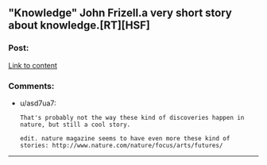 ## "Knowledge" John Frizell.a very short story about knowledge.[RT][HSF]

### Post:

[Link to content](http://www.nature.com/nature/journal/v483/n7387/full/483118a.html)

### Comments:

- u/asd7ua7:
  ```
  That's probably not the way these kind of discoveries happen in nature, but still a cool story.

  edit. nature magazine seems to have even more these kind of stories: http://www.nature.com/nature/focus/arts/futures/
  ```

---

